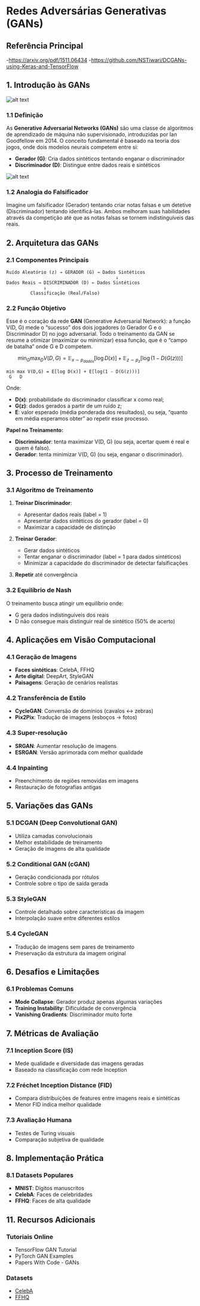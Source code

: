 # Redes Adversárias Generativas (GANs)

## Referência Principal
-https://arxiv.org/pdf/1511.06434
-https://github.com/NSTiwari/DCGANs-using-Keras-and-TensorFlow



## 1. Introdução às GANs


![alt text](image-1.png)

### 1.1 Definição
As **Generative Adversarial Networks (GANs)** são uma classe de algoritmos de aprendizado de máquina não supervisionado, introduzidas por Ian Goodfellow em 2014. O conceito fundamental é baseado na teoria dos jogos, onde dois modelos neurais competem entre si:

- **Gerador (G)**: Cria dados sintéticos tentando enganar o discriminador
- **Discriminador (D)**: Distingue entre dados reais e sintéticos


![alt text](image.png)

### 1.2 Analogia do Falsificador
Imagine um falsificador (Gerador) tentando criar notas falsas e um detetive (Discriminador) tentando identificá-las. Ambos melhoram suas habilidades através da competição até que as notas falsas se tornem indistinguíveis das reais.


## 2. Arquitetura das GANs

### 2.1 Componentes Principais

```
Ruído Aleatório (z) → GERADOR (G) → Dados Sintéticos
                                         ↓
Dados Reais → DISCRIMINADOR (D) ← Dados Sintéticos
              ↓
         Classificação (Real/Falso)
```


### 2.2 Função Objetivo

Esse é o coração da rede **GAN** (Generative Adversarial Network): a função V(D, G) mede o “sucesso” dos dois jogadores (o Gerador G e o Discriminador D) no jogo adversarial. Todo o treinamento da GAN se resume a otimizar (maximizar ou minimizar) essa função, que é o “campo de batalha” onde G e D competem.

$$
\min_G \max_D V(D,G) = \mathbb{E}_{x \sim p_{dados}}[\log D(x)] + \mathbb{E}_{z \sim p_z}[\log(1 - D(G(z)))]
$$

```
min max V(D,G) = E[log D(x)] + E[log(1 - D(G(z)))]
 G   D
```

Onde:
- **D(x)**: probabilidade do discriminador classificar x como real;
- **G(z)**: dados gerados a partir de um ruído z;
- **E**: valor esperado (média ponderada dos resultados), ou seja, “quanto em média esperamos obter” ao repetir esse processo.



**Papel no Treinamento:**
- **Discriminador**: tenta maximizar V(D, G) (ou seja, acertar quem é real e quem é falso).
- **Gerador**: tenta minimizar V(D, G) (ou seja, enganar o discriminador).


## 3. Processo de Treinamento

### 3.1 Algoritmo de Treinamento

1. **Treinar Discriminador**:
   - Apresentar dados reais (label = 1)
   - Apresentar dados sintéticos do gerador (label = 0)
   - Maximizar a capacidade de distinção

2. **Treinar Gerador**:
   - Gerar dados sintéticos
   - Tentar enganar o discriminador (label = 1 para dados sintéticos)
   - Minimizar a capacidade do discriminador de detectar falsificações

3. **Repetir** até convergência

### 3.2 Equilíbrio de Nash
O treinamento busca atingir um equilíbrio onde:
- G gera dados indistinguíveis dos reais
- D não consegue mais distinguir real de sintético (50% de acerto)


## 4. Aplicações em Visão Computacional

### 4.1 Geração de Imagens
- **Faces sintéticas**: CelebA, FFHQ
- **Arte digital**: DeepArt, StyleGAN
- **Paisagens**: Geração de cenários realistas

### 4.2 Transferência de Estilo
- **CycleGAN**: Conversão de domínios (cavalos ↔ zebras)
- **Pix2Pix**: Tradução de imagens (esboços → fotos)

### 4.3 Super-resolução
- **SRGAN**: Aumentar resolução de imagens
- **ESRGAN**: Versão aprimorada com melhor qualidade

### 4.4 Inpainting
- Preenchimento de regiões removidas em imagens
- Restauração de fotografias antigas

## 5. Variações das GANs

### 5.1 DCGAN (Deep Convolutional GAN)
- Utiliza camadas convolucionais
- Melhor estabilidade de treinamento
- Geração de imagens de alta qualidade

### 5.2 Conditional GAN (cGAN)
- Geração condicionada por rótulos
- Controle sobre o tipo de saída gerada

### 5.3 StyleGAN
- Controle detalhado sobre características da imagem
- Interpolação suave entre diferentes estilos

### 5.4 CycleGAN
- Tradução de imagens sem pares de treinamento
- Preservação da estrutura da imagem original


## 6. Desafios e Limitações

### 6.1 Problemas Comuns
- **Mode Collapse**: Gerador produz apenas algumas variações
- **Training Instability**: Dificuldade de convergência
- **Vanishing Gradients**: Discriminador muito forte

## 7. Métricas de Avaliação

### 7.1 Inception Score (IS)
- Mede qualidade e diversidade das imagens geradas
- Baseado na classificação com rede Inception

### 7.2 Fréchet Inception Distance (FID)
- Compara distribuições de features entre imagens reais e sintéticas
- Menor FID indica melhor qualidade

### 7.3 Avaliação Humana
- Testes de Turing visuais
- Comparação subjetiva de qualidade


## 8. Implementação Prática

### 8.1 Datasets Populares
- **MNIST**: Dígitos manuscritos
- **CelebA**: Faces de celebridades
- **FFHQ**: Faces de alta qualidade

## 11. Recursos Adicionais

### Tutoriais Online
- TensorFlow GAN Tutorial
- PyTorch GAN Examples
- Papers With Code - GANs

### Datasets
- [CelebA](http://mmlab.ie.cuhk.edu.hk/projects/CelebA.html)
- [FFHQ](https://github.com/NVlabs/ffhq-dataset)
